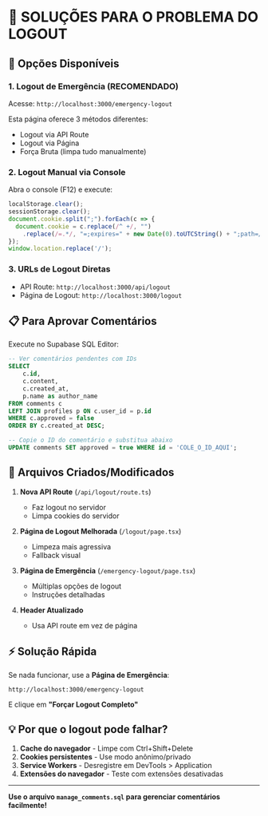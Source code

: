 # 🚨 SOLUÇÕES PARA O PROBLEMA DO LOGOUT

## 🔧 Opções Disponíveis

### 1. **Logout de Emergência** (RECOMENDADO)
Acesse: `http://localhost:3000/emergency-logout`

Esta página oferece 3 métodos diferentes:
- Logout via API Route
- Logout via Página
- Força Bruta (limpa tudo manualmente)

### 2. **Logout Manual via Console**
Abra o console (F12) e execute:
```javascript
localStorage.clear();
sessionStorage.clear();
document.cookie.split(";").forEach(c => {
  document.cookie = c.replace(/^ +/, "")
    .replace(/=.*/, "=;expires=" + new Date(0).toUTCString() + ";path=/");
});
window.location.replace('/');
```

### 3. **URLs de Logout Diretas**
- API Route: `http://localhost:3000/api/logout`
- Página de Logout: `http://localhost:3000/logout`

## 📋 Para Aprovar Comentários

Execute no Supabase SQL Editor:
```sql
-- Ver comentários pendentes com IDs
SELECT 
    c.id,
    c.content,
    c.created_at,
    p.name as author_name
FROM comments c
LEFT JOIN profiles p ON c.user_id = p.id
WHERE c.approved = false
ORDER BY c.created_at DESC;

-- Copie o ID do comentário e substitua abaixo
UPDATE comments SET approved = true WHERE id = 'COLE_O_ID_AQUI';
```

## 🔄 Arquivos Criados/Modificados

1. **Nova API Route** (`/api/logout/route.ts`)
   - Faz logout no servidor
   - Limpa cookies do servidor

2. **Página de Logout Melhorada** (`/logout/page.tsx`)
   - Limpeza mais agressiva
   - Fallback visual

3. **Página de Emergência** (`/emergency-logout/page.tsx`)
   - Múltiplas opções de logout
   - Instruções detalhadas

4. **Header Atualizado**
   - Usa API route em vez de página

## ⚡ Solução Rápida

Se nada funcionar, use a **Página de Emergência**:
```
http://localhost:3000/emergency-logout
```

E clique em **"Forçar Logout Completo"**

## 💡 Por que o logout pode falhar?

1. **Cache do navegador** - Limpe com Ctrl+Shift+Delete
2. **Cookies persistentes** - Use modo anônimo/privado
3. **Service Workers** - Desregistre em DevTools > Application
4. **Extensões do navegador** - Teste com extensões desativadas

---

**Use o arquivo `manage_comments.sql` para gerenciar comentários facilmente!**
